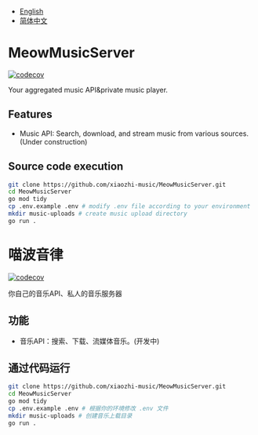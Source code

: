 - [English](#MeowMusicServer)
- [简体中文](#喵波音律)

# MeowMusicServer
[![codecov](https://codecov.io/gh/MoeCinnamo/MeowMusicServer/graph/badge.svg?token=20ZLNOK34R)](https://codecov.io/gh/MoeCinnamo/MeowMusicServer)

Your aggregated music API&private music player.

## Features
- Music API: Search, download, and stream music from various sources.(Under construction)

## Source code execution
``` sh
git clone https://github.com/xiaozhi-music/MeowMusicServer.git
cd MeowMusicServer
go mod tidy
cp .env.example .env # modify .env file according to your environment
mkdir music-uploads # create music upload directory
go run .
```

# 喵波音律
[![codecov](https://codecov.io/gh/MoeCinnamo/MeowMusicServer/graph/badge.svg?token=20ZLNOK34R)](https://codecov.io/gh/MoeCinnamo/MeowMusicServer)

你自己的音乐API、私人的音乐服务器

## 功能
- 音乐API：搜索、下载、流媒体音乐。(开发中)

## 通过代码运行
``` sh
git clone https://github.com/xiaozhi-music/MeowMusicServer.git
cd MeowMusicServer
go mod tidy
cp .env.example .env # 根据你的环境修改 .env 文件
mkdir music-uploads # 创建音乐上载目录
go run .
```